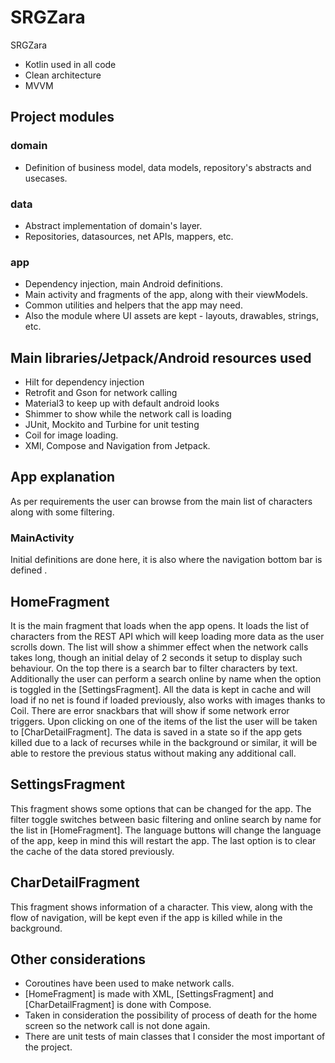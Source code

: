 # SRGZara

SRGZara

* Kotlin used in all code
* Clean architecture
* MVVM


## Project modules

### domain

* Definition of business model, data models, repository's abstracts and usecases.

### data

* Abstract implementation of domain's layer.
* Repositories, datasources, net APIs, mappers, etc.

### app

* Dependency injection, main Android definitions.
* Main activity and fragments of the app, along with their viewModels.
* Common utilities and helpers that the app may need.
* Also the module where UI assets are kept - layouts, drawables, strings, etc.

## Main libraries/Jetpack/Android resources used

* Hilt for dependency injection
* Retrofit and Gson for network calling
* Material3 to keep up with default android looks
* Shimmer to show while the network call is loading
* JUnit, Mockito and Turbine for unit testing
* Coil for image loading.
* XMl, Compose and Navigation from Jetpack.


## App explanation

As per requirements the user can browse from the main list of characters along with some filtering.

### MainActivity

Initial definitions are done here, it is also where the navigation bottom bar is defined .

## HomeFragment

It is the main fragment that loads when the app opens. It loads the list of characters from the REST
API which will keep loading more data as the user scrolls down. The list will show a shimmer effect
when the network calls takes long, though an initial delay of 2 seconds it setup to display such
behaviour. On the top there is a search bar to filter characters by text. Additionally the user can 
perform a search online by name when the option is toggled in the [SettingsFragment]. All the
data is kept in cache and will load if no net is found if loaded previously, also works with images 
thanks to Coil. There are error snackbars that will show if some network error triggers. Upon 
clicking on one of the items of the list the user will be taken to [CharDetailFragment]. The data is
saved in a state so if the app gets killed due to a lack of recurses while in the background or
similar, it will be able to restore the previous status without making any additional call.

## SettingsFragment

This fragment shows some options that can be changed for the app. The filter toggle switches between
basic filtering and online search by name for the list in [HomeFragment]. The language buttons will
change the language of the app, keep in mind this will restart the app. The last option is to clear
the cache of the data stored previously.

## CharDetailFragment

This fragment shows information of a character. This view, along with the flow of navigation, will
be kept even if the app is killed while in the background.


## Other considerations

* Coroutines have been used to make network calls.
* [HomeFragment] is made with XML, [SettingsFragment] and [CharDetailFragment] is done with Compose.
* Taken in consideration the possibility of process of death for the home screen so the network call
  is not done again.
* There are unit tests of main classes that I consider the most important of the project.